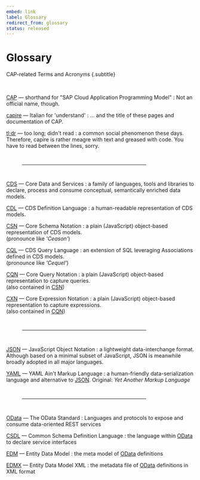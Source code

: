 ```yaml
---
embed: link
label: Glossary
redirect_from: glossary
status: released
---
```


# Glossary

CAP-related Terms and Acronyms {.subtitle}

<!-- {{$frontmatter.synopsis}} -->
<br>

[CAP]() — shorthand for "SAP Cloud Application Programming Model"
: Not an official name, though.

[capire]() — Italian for 'understand'
: ... and the title of these pages and documentation of CAP.

[tl;dr]() — too long; didn't read
: a common social phenomenon these days. Therefore, capire is rather meagre with text and greased with code. You have to read between the lines, sorry.

---

[CDS](../cds/) — Core Data and Services
: a family of languages, tools and libraries to declare, process and consume conceptual, semantically enriched data models.

[CDL](../cds/cdl) — CDS Definition Language
: a human-readable representation of CDS models.

[CSN](../cds/csn) — Core Schema Notation
: a plain (JavaScript) object-based representation of CDS models.
<br>(pronounce like _'Ceason'_)

[CQL](../cds/cql) — CDS Query Language
: an extension of SQL leveraging Associations defined in CDS models.
<br>(pronounce like _'Cequel'_)

[CQN](../cds/cqn) — Core Query Notation
: a plain (JavaScript) object-based representation to capture queries.
<br>(also contained in [CSN](../cds/csn))

[CXN](../cds/cxn) — Core Expression Notation
: a plain (JavaScript) object-based representation to capture expressions.
<br>(also contained in [CQN](../cds/cqn))


---

[JSON](http://json.org) — JavaScript Object Notation
: a lightweight data-interchange format. Although based on a minimal subset of JavaScript, JSON is meanwhile broadly adopted in all major languages.

[YAML](http://yaml.org) — YAML Ain't Markup Language
: a human-friendly data-serialization language and alternative to [JSON](http://json.org).
Original: _Yet Another Markup Language_

---

[OData](../advanced/odata) — The OData Standard
: Languages and protocols to expose and consume data-oriented REST services

[CSDL](http://docs.oasis-open.org/odata/odata/v4.0/odata-v4.0-part3-csdl.html) — Common Schema Definition Language
: the language within [OData](../advanced/odata) to declare service interfaces

[EDM](http://docs.oasis-open.org/odata/odata/v4.0/odata-v4.0-part3-csdl.html) — Entity Data Model
: the meta model of [OData](../advanced/odata) definitions

[EDMX](http://docs.oasis-open.org/odata/odata/v4.0/odata-v4.0-part3-csdl.html) — Entity Data Model XML
: the metadata file of [OData](../advanced/odata) definitions in XML format


<style scoped>
  dt a { color: #00c !important; font-weight: 600; }
  hr { width: 66%; margin: 3em; }
</style>

